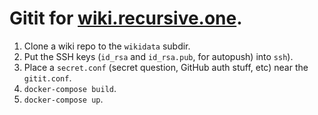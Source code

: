 # Gitit for [wiki.recursive.one](https://wiki.recursive.one).

1. Clone a wiki repo to the `wikidata` subdir.
2. Put the SSH keys (`id_rsa` and `id_rsa.pub`, for autopush) into `ssh`).
3. Place a `secret.conf` (secret question, GitHub auth stuff, etc) near the `gitit.conf`.
4. `docker-compose build`.
5. `docker-compose up`.
